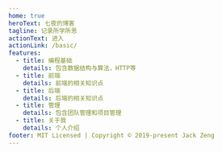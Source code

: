 ```yaml
---
home: true
heroText: 七夜的博客
tagline: 记录所学所思
actionText: 进入
actionLink: /basic/
features:
  - title: 编程基础
    details: 包含数据结构与算法，HTTP等
  - title: 前端
    details: 前端的相关知识点
  - title: 后端 
    details: 后端的相关知识点
  - title: 管理 
    details: 包含团队管理和项目管理
  - title: 关于我 
    details: 个人介绍
footer: MIT Licensed | Copyright © 2019-present Jack Zeng
---
```

